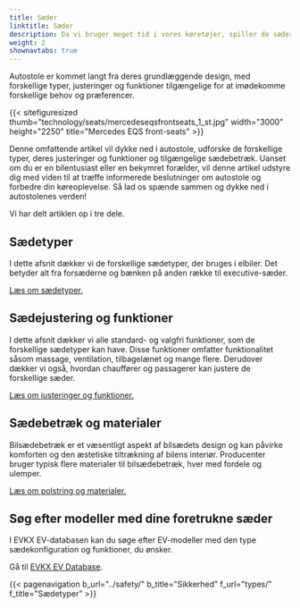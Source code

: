 ```yaml
---
title: Sæder
linktitle: Sæder
description: Da vi bruger meget tid i vores køretøjer, spiller de sæder, vi sidder i, en afgørende rolle for at give komfort, støtte og sikkerhed under vores rejser.
weight: 2
shownavtabs: true
---
```

<!-- markdownlint-disable MD033 -->
Autostole er kommet langt fra deres grundlæggende design, med forskellige typer, justeringer og funktioner tilgængelige for at imødekomme forskellige behov og præferencer.

{{< sitefiguresized thumb="technology/seats/mercedeseqsfrontseats_1_st.jpg" width="3000" height="2250" title="Mercedes EQS front-seats" >}}

Denne omfattende artikel vil dykke ned i autostole, udforske de forskellige typer, deres justeringer og funktioner og tilgængelige sædebetræk. Uanset om du er en bilentusiast eller en bekymret forælder, vil denne artikel udstyre dig med viden til at træffe informerede beslutninger om autostole og forbedre din køreoplevelse. Så lad os spænde sammen og dykke ned i autostolenes verden!

Vi har delt artiklen op i tre dele.

## Sædetyper

I dette afsnit dækker vi de forskellige sædetyper, der bruges i elbiler. Det betyder alt fra forsæderne og bænken på anden række til executive-sæder.

[Læs om sædetyper.](typer/)

## Sædejustering og funktioner

I dette afsnit dækker vi alle standard- og valgfri funktioner, som de forskellige sædetyper kan have. Disse funktioner omfatter funktionalitet såsom massage, ventilation, tilbagelænet og mange flere. Derudover dækker vi også, hvordan chauffører og passagerer kan justere de forskellige sæder.

[Læs om justeringer og funktioner.](justering/)

## Sædebetræk og materialer

Bilsædebetræk er et væsentligt aspekt af bilsædets design og kan påvirke komforten og den æstetiske tiltrækning af bilens interiør. Producenter bruger typisk flere materialer til bilsædebetræk, hver med fordele og ulemper.

[Læs om polstring og materialer.](materialer/)

## Søg efter modeller med dine foretrukne sæder

I EVKX EV-databasen kan du søge efter EV-modeller med den type sædekonfiguration og funktioner, du ønsker.

Gå til [EVKX EV Database](../../evsearch/).

{{< pagenavigation b_url="../safety/" b_title="Sikkerhed" f_url="types/" f_title="Sædetyper" >}}

